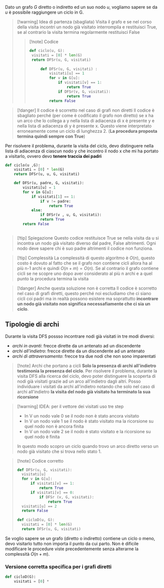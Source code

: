 Dato un grafo *G* diretto o indiretto ed un suo nodo *u*, vogliamo sapere se da *u* è possibile raggiungere un ciclo in G.
>[!warning] Idea di partenza (sbagliata)
>Visita il grafo e se nel corso della visita incontri un nodo già visitato interrompila e restituisci True, se al contrario la visita termina regolarmente restituisci False
>>[!note] Codice
>>```Python
>>def ciclo(u, G):
>>	visitati = [0] * len(G)
>>	return DFSr(u, G, visitati)
>>	
>>		def DFSr(u, G, visitati) :
>>			visitati[u] == 1
>>			for v in G[u]:
>>				if visitati[v] == 1:
>>					return True
>>				if DFSr(v, G, visitati):
>>					return True
>>			return False
>>```

>[!danger] Il codice è scorretto nel caso di grafi non diretti
>Il codice è sbagliato perché (per come è codificato il grafo non diretto) se x ha un arco che lo collega a  y nella lista di adiacenza di x è presente y e nella lista di adiacenza di y è presente x. Questo viene interpretato erroneamente come un ciclo di lunghezza 2. (**La procedura proposta termina quindi sempre con True**)

Per risolvere il problema, durante la visita del ciclo, devo distinguere nella lista di adiacenza di ciascun nodo y che incontro il nodo x che mi ha portato a visitarlo, ovvero devo **tenere traccia dei padri**

```Python
def ciclo(u ,G):
	visitati = [0] * len(G)
	return DFSr(u, u, G, visitati)

	def DFSr(u, padre, G, visitati):
		visitati[u] = 1
		for v in G[u]:
			if visitati[1] == 1:
				if v != padre:
					return True
			else:
				if DFSr(v , u, G, visitati):
				return True
		return False
	
```
>[!tip] Spiegazione
>Questo codice restituisce True se nella visita da u si incontra un nodo già visitato diverso dal padre, False altrimenti.
>Ogni nodo deve sapere chi è suo padre altrimenti il codice non funziona.

>[!tip] Complessità
>La complessità di questo algoritmo è $O(n)$, questo costo è dovuto al fatto che se il grafo non contiene cicli allora ha al più n-1 archi e quindi $O(n+m) =O(n)$. Se al contrario il grafo contiene cicli se ne scopre uno dopo aver considerato al più n archi e a quel punto la procedura termina la visita

>[!danger] Anche questa soluzione non è corretta
>Il codice è scorretto nel caso di grafi diretti, questo perché noi escludiamo che ci siano cicli coi padri ma in realtà possono esistere ma soprattutto **incontrare un nodo già visitato non significa necessafiamente che ci sia un ciclo**.

## Tipologie di archi
Durante la visita DFS possso incontrare nodi già visitati in tre modi diversi:
- *archi in avanti*: frecce dirette da un antenato ad un discendente
- *archi all'indietro*: frecce dirette da un discendente ad un antenato
- *archi di attraversamento*: frecce tra due nodi che non sono imparentati

>[!note] Archi che portano a cicli
>**Solo la presenza di archi all'indietro testimonia la presenza del ciclo**.
>Per risolvere il problema, durante la visita DFS alla ricerca del ciclo, devo poter distinguere la scoperta di nodi già visitati grazie ad un arco all'indietro dagli altri. Posso individuare i visitati da archi all'indietro notando che solo nel caso di archi all'indietro **la visita del nodo già visitato ha terminato la sua ricorsione**

>[!warning] IDEA: per il vettore dei visitati uso tre step
>- In V un nodo vale 0 se il nodo non è stato ancora visitato
>- In V un nodo vale 1 se il nodo è stato visitato ma la ricorsione su quel nodo non è ancora finita
>- In V un nodo vale 2 se il nodo è stato visitato e la ricorsione su quel nodo è finita
>
>In questo modo scopro un ciclo quando trovo un arco diretto verso un nodo già visitato che si trova nello stato 1.

>[!note] Codice corretto
>```Python
>def DFSr(u, G, visitati): 
>	visitati[u]
>	for v in G[u]:
>		if visitati[v] == 1:
>			return True
>		if visitati[v] == 0:
>			if DFSr (v, G, visitati):
>				return True
>	visitati[u] == 2
>	return False
>	
>def cicloD(u, G):
>	visitati = [0] * len(G)
>	return DFSr(u, G, visitati)
>
>```

Se voglio sapere se un grafo (diretto o indiretto) contiene un ciclo o meno, devo visitarlo tutto non importa il punto da cui parto.
Non è dificile modificare le procedure viste precedentemente senza alterarne la complessità $O(n + m)$.
### Versione corretta specifica per i grafi diretti
```Python
def cicloD(G):
	visitati = [0] * 
```